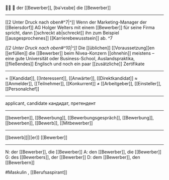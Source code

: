 🙋‍♂️ 🔵 der [[Bewerber]], [bəˈvɛʁbɐ]
die [[Bewerber]]

---
[[2 Unter Druck nach oben#^7|^]] Wenn der Marketing-Manager der [[Beiersdorf]] AG Holger Welters mit einem [[Bewerber]] für seine Firma spricht, dann [[schreckt ab|schreckt]] ihn zum Beispiel [[ausgesprochenes]] [[Karrierebewusstsein]] ab. ^7


*[[2 Unter Druck nach oben#^10|^]]* Die [[üblichen]] [[Voraussetzung]]en [[erfüllen]] die [[Bewerber]] beim Nivea-Konzern [[ohnehin]] meistens – eine gute Universität oder Business-School, Auslandspraktika, [[fließendes]] Englisch und noch ein paar [[zusätzliche]] Zertifikate


---
= [[Kandidat]], [[Interessent]], [[Anwärter]], [[Direktkandidat]]
≈ [[Anmelder]], [[Teilnehmer]], [[Konkurrent]]
≠ [[Arbeitgeber]], [[Einsteller]], [[Personalchef]]

---
applicant, candidate
кандидат, претендент

---
[[bewerben]], [[Bewerbung]], [[Bewerbungsgespräch]], [[Bewerbung]], [[bewerben]], [[Bewerb]], [[Mitbewerber]]

---
[[bewerb]]|[[er]]
[[Bewerber]]

---
N: der [[Bewerber]], die [[Bewerber]]
A: den [[Bewerber]], die [[Bewerber]]
G: des [[Bewerbers]], der [[Bewerber]]
D: dem [[Bewerber]], den [[Bewerbern]]

#Maskulin 
, [[Berufsaspirant]]